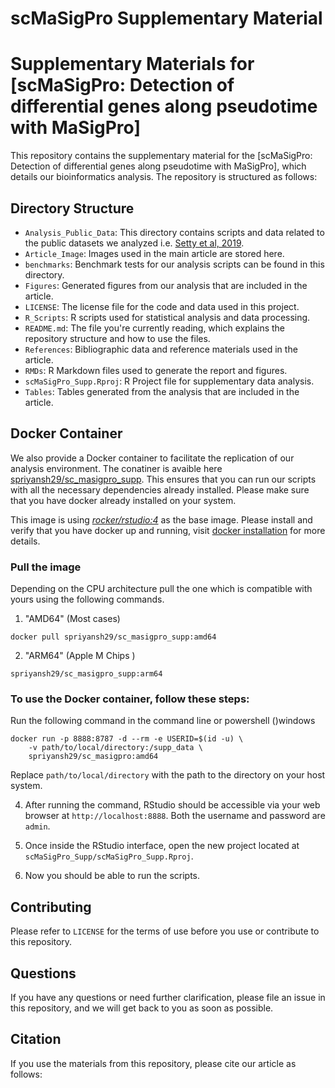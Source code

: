 # scMaSigPro Supplementary Material

# Supplementary Materials for [scMaSigPro: Detection of differential genes along pseudotime with MaSigPro]

This repository contains the supplementary material for the [scMaSigPro: Detection of differential genes along pseudotime with MaSigPro], which details our bioinformatics analysis. The repository is structured as follows:

## Directory Structure
- `Analysis_Public_Data`: This directory contains scripts and data related to the public datasets we analyzed i.e. [Setty et al, 2019](https://www.nature.com/articles/s41587-019-0068-4). 
- `Article_Image`: Images used in the main article are stored here.
- `benchmarks`: Benchmark tests for our analysis scripts can be found in this directory.
- `Figures`: Generated figures from our analysis that are included in the article.
- `LICENSE`: The license file for the code and data used in this project.
- `R_Scripts`: R scripts used for statistical analysis and data processing.
- `README.md`: The file you're currently reading, which explains the repository structure and how to use the files.
- `References`: Bibliographic data and reference materials used in the article.
- `RMDs`: R Markdown files used to generate the report and figures.
- `scMaSigPro_Supp.Rproj`: R Project file for supplementary data analysis.
- `Tables`: Tables generated from the analysis that are included in the article.

## Docker Container
We also provide a Docker container to facilitate the replication of our analysis environment. The conatiner is avaible here [spriyansh29/sc_masigpro_supp](https://hub.docker.com/repository/docker/spriyansh29/sc_masigpro/general). This ensures that you can run our scripts with all the necessary dependencies already installed. Please make sure that you have docker already installed on your system.

This image is using *[rocker/rstudio:4](https://hub.docker.com/layers/rocker/rstudio/4/images/sha256-f8c7260993558a5683ae6874c602233c6ceff962b351476625e149ae38a3a41e?context=explore)* as the base image. Please install and verify that you have docker up and running, visit [docker installation](https://docs.docker.com/engine/install/) for more details.

### Pull the image
Depending on the CPU architecture pull the one which is compatible with yours using the following commands.

1. "AMD64" (Most cases)
```
docker pull spriyansh29/sc_masigpro_supp:amd64
```

2. "ARM64" (Apple M Chips )
```
spriyansh29/sc_masigpro_supp:arm64
```

### To use the Docker container, follow these steps:

Run the following command in the command line or powershell ()windows
```
docker run -p 8888:8787 -d --rm -e USERID=$(id -u) \
    -v path/to/local/directory:/supp_data \
    spriyansh29/sc_masigpro:amd64
```

Replace `path/to/local/directory` with the path to the directory on your host system.

4. After running the command, RStudio should be accessible via your web browser at `http://localhost:8888`. Both the username and password are `admin`.

5. Once inside the RStudio interface, open the new project located at `scMaSigPro_Supp/scMaSigPro_Supp.Rproj`.

6. Now you should be able to run the scripts.

## Contributing

Please refer to `LICENSE` for the terms of use before you use or contribute to this repository.

## Questions

If you have any questions or need further clarification, please file an issue in this repository, and we will get back to you as soon as possible.

## Citation

If you use the materials from this repository, please cite our article as follows: 